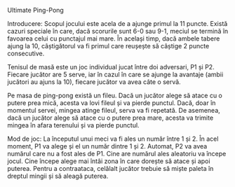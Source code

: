 Ultimate Ping-Pong

Introducere:
Scopul jocului este acela de a ajunge primul la 11 puncte. Există cazuri speciale în care, dacă scorurile sunt 6-0 sau 9-1, meciul se termină în favoarea celui cu punctajul mai mare. În același timp, dacă ambele tabere ajung la 10, câștigătorul va fi primul care reușește să câștige 2 puncte consecutive.

Tenisul de masă este un joc individual jucat între doi adversari, P1 și P2.
Fiecare jucător are 5 serve, iar în cazul în care se ajunge la avantaje (ambii jucători au ajuns la 10), fiecare jucător va avea câte o servă.

Pe masa de ping-pong există un fileu. Dacă un jucător alege să atace cu o putere prea mică, acesta va lovi fileul și va pierde punctul. Dacă, doar în momentul servei, mingea atinge fileul, serva va fi repetată. De asemenea, dacă un jucător alege să atace cu o putere prea mare, acesta va trimite mingea în afara terenului și va pierde punctul.

Mod de joc:
La începutul unui meci va fi ales un număr între 1 și 2. În acel moment, P1 va alege și el un număr dintre 1 și 2. Automat, P2 va avea numărul care nu a fost ales de P1. Cine are numărul ales aleatoriu va începe jocul.
Cine începe alege mai întâi zona în care dorește să atace și apoi puterea. Pentru a contraataca, celălalt jucător trebuie să miște paleta în dreptul mingii și să aleagă puterea.